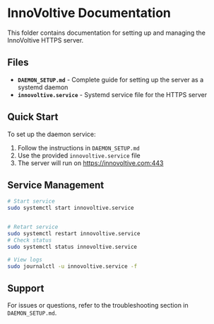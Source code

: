 # InnoVoltive Documentation

This folder contains documentation for setting up and managing the InnoVoltive HTTPS server.

## Files

- **`DAEMON_SETUP.md`** - Complete guide for setting up the server as a systemd daemon
- **`innovoltive.service`** - Systemd service file for the HTTPS server

## Quick Start

To set up the daemon service:

1. Follow the instructions in `DAEMON_SETUP.md`
2. Use the provided `innovoltive.service` file
3. The server will run on https://innovoltive.com:443

## Service Management

```bash
# Start service
sudo systemctl start innovoltive.service


# Retart service
sudo systemctl restart innovoltive.service
# Check status  
sudo systemctl status innovoltive.service

# View logs
sudo journalctl -u innovoltive.service -f
```

## Support

For issues or questions, refer to the troubleshooting section in `DAEMON_SETUP.md`.
